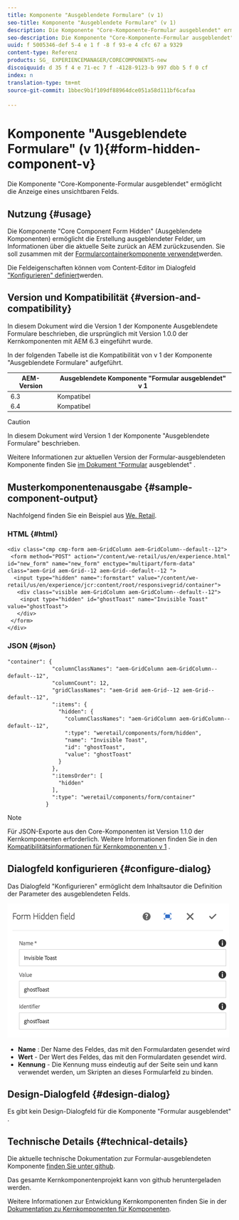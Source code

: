 ```yaml
---
title: Komponente "Ausgeblendete Formulare" (v 1)
seo-title: Komponente "Ausgeblendete Formulare" (v 1)
description: Die Komponente "Core-Komponente-Formular ausgeblendet" ermöglicht die Anzeige eines unsichtbaren Felds.
seo-description: Die Komponente "Core-Komponente-Formular ausgeblendet" ermöglicht die Anzeige eines unsichtbaren Felds.
uuid: f 5005346-def 5-4 e 1 f -8 f 93-e 4 cfc 67 a 9329
content-type: Referenz
products: SG_ EXPERIENCEMANAGER/CORECOMPONENTS-new
discoiquuid: d 35 f 4 e 71-ec 7 f -4128-9123-b 997 dbb 5 f 0 cf
index: n
translation-type: tm+mt
source-git-commit: 1bbec9b1f109df88964dce051a58d111bf6cafaa

---
```



# Komponente &quot;Ausgeblendete Formulare&quot; (v 1){#form-hidden-component-v}

Die Komponente &quot;Core-Komponente-Formular ausgeblendet&quot; ermöglicht die Anzeige eines unsichtbaren Felds.

## Nutzung {#usage}

Die Komponente &quot;Core Component Form Hidden&quot; (Ausgeblendete Komponenten) ermöglicht die Erstellung ausgeblendeter Felder, um Informationen über die aktuelle Seite zurück an AEM zurückzusenden. Sie soll zusammen mit der [Formularcontainerkomponente verwendet](form-container.md)werden.

Die Feldeigenschaften können vom Content-Editor im Dialogfeld [&quot;Konfigurieren&quot; definiert](#configure-dialog)werden.

## Version und Kompatibilität {#version-and-compatibility}

In diesem Dokument wird die Version 1 der Komponente Ausgeblendete Formulare beschrieben, die ursprünglich mit Version 1.0.0 der Kernkomponenten mit AEM 6.3 eingeführt wurde.

In der folgenden Tabelle ist die Kompatibilität von v 1 der Komponente &quot;Ausgeblendete Formulare&quot; aufgeführt.

| AEM-Version | Ausgeblendete Komponente &quot;Formular ausgeblendet&quot; v 1 |
|--- |--- |
| 6.3 | Kompatibel |
| 6.4 | Kompatibel |

>[!CAUTION]
>
>In diesem Dokument wird Version 1 der Komponente &quot;Ausgeblendete Formulare&quot; beschrieben.
>
>Weitere Informationen zur aktuellen Version der Formular-ausgeblendeten Komponente finden Sie [im Dokument &quot;Formular](form-hidden.md) ausgeblendet&quot; .

## Musterkomponentenausgabe {#sample-component-output}

Nachfolgend finden Sie ein Beispiel aus [We. Retail](https://helpx.adobe.com/experience-manager/6-4/sites/developing/using/we-retail.html).

### HTML {#html}

```
<div class="cmp cmp-form aem-GridColumn aem-GridColumn--default--12">
 <form method="POST" action="/content/we-retail/us/en/experience.html" id="new_form" name="new_form" enctype="multipart/form-data" class="aem-Grid aem-Grid--12 aem-Grid--default--12 ">
  <input type="hidden" name=":formstart" value="/content/we-retail/us/en/experience/jcr:content/root/responsivegrid/container">
   <div class="visible aem-GridColumn aem-GridColumn--default--12">
    <input type="hidden" id="ghostToast" name="Invisible Toast" value="ghostToast">
   </div>
 </form>
</div>
```

### JSON {#json}

```
"container": {
              "columnClassNames": "aem-GridColumn aem-GridColumn--default--12",
              "columnCount": 12,
              "gridClassNames": "aem-Grid aem-Grid--12 aem-Grid--default--12",
              ":items": {
                "hidden": {
                  "columnClassNames": "aem-GridColumn aem-GridColumn--default--12",
                  ":type": "weretail/components/form/hidden",
                  "name": "Invisible Toast",
                  "id": "ghostToast",
                  "value": "ghostToast"
                }
              },
              ":itemsOrder": [
                "hidden"
              ],
              ":type": "weretail/components/form/container"
            }
```

>[!NOTE]
>
>Für JSON-Exporte aus den Core-Komponenten ist Version 1.1.0 der Kernkomponenten erforderlich. Weitere Informationen finden Sie in den [Kompatibilitätsinformationen für Kernkomponenten v 1](versions.md#release-history-and-compatibility) .

## Dialogfeld konfigurieren {#configure-dialog}

Das Dialogfeld &quot;Konfigurieren&quot; ermöglicht dem Inhaltsautor die Definition der Parameter des ausgeblendeten Felds.

![](assets/chlimage_1-26.png)

* **Name** : Der Name des Feldes, das mit den Formulardaten gesendet wird
* **Wert** - Der Wert des Feldes, das mit den Formulardaten gesendet wird.
* **Kennung** - Die Kennung muss eindeutig auf der Seite sein und kann verwendet werden, um Skripten an dieses Formularfeld zu binden.

## Design-Dialogfeld {#design-dialog}

Es gibt kein Design-Dialogfeld für die Komponente &quot;Formular ausgeblendet&quot; .

## Technische Details {#technical-details}

Die aktuelle technische Dokumentation zur Formular-ausgeblendeten Komponente [finden Sie unter github](https://github.com/adobe/aem-core-wcm-components/tree/master/content/src/content/jcr_root/apps/core/wcm/components/form/hidden/v1/hidden).

Das gesamte Kernkomponentenprojekt kann von github heruntergeladen werden.

Weitere Informationen zur Entwicklung Kernkomponenten finden Sie in der [Dokumentation zu Kernkomponenten für Komponenten](developing.md).
